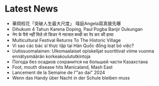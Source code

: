 # Latest News
-  華岡校花「突破人生最大尺度」 瑋庭Angela寫真搶先曝
-  Dihukum 4 Tahun Karena Doping, Paul Pogba Banjir Dukungan
-  नेग के पैसे नहीं मिले तो किन्नर ने नवजात बच्ची का रेप कर की हत्या
-  Multicultural Festival Returns To The Historic Village
-  Vì sao các bác sĩ thực tập tại Hàn Quốc đồng loạt bỏ việc?
-  Uutis­suomalainen: Ulkomaalaiset opiskelijat suorittivat viime vuonna ennätys­määrän korkea­koulu­tutkintoja
-  Погода без осадков сохранится на большей части Казахстана
-  Foot, mouth disease hits Manicaland, Mash East
-  Lancement de la Semaine de l’"ao dai" 2024
-  Wenn das Handy über Nacht in der Schule bleiben muss
